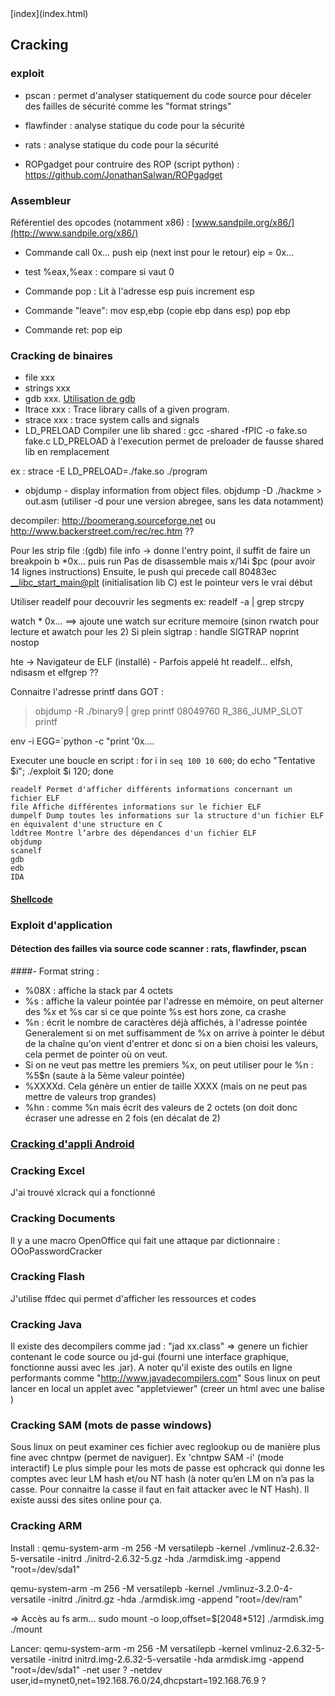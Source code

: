 <head>
  <meta http-equiv="content-type" content="text/html; charset=utf-8" />
</head>
[index](index.html)

## Cracking

### exploit

- pscan : permet d'analyser statiquement du code source pour déceler des failles de sécurité comme les "format strings"
- flawfinder : analyse statique du code pour la sécurité
- rats : analyse statique du code pour la sécurité

- ROPgadget pour contruire des ROP (script python) : https://github.com/JonathanSalwan/ROPgadget

### Assembleur
Référentiel des opcodes (notamment x86) : [www.sandpile.org/x86/](http://www.sandpile.org/x86/)

- Commande call 0x...
push eip (next inst pour le retour)
eip = 0x...

- test   %eax,%eax : compare si vaut 0

- Commande pop :
Lit à l'adresse esp puis increment esp

- Commande "leave":
mov esp,ebp  (copie ebp dans esp)
pop ebp

- Commande ret:
pop eip

### Cracking de binaires

- file xxx
- strings xxx
- gdb xxx. [Utilisation de gdb](gdb.html)
- ltrace xxx : Trace library calls of a given program.
- strace xxx : trace system calls and signals
- LD_PRELOAD
Compiler une lib shared : gcc -shared -fPIC -o fake.so fake.c
LD_PRELOAD à l'execution permet de preloader de fausse shared lib en remplacement

ex : strace -E LD_PRELOAD=./fake.so ./program

- objdump - display information from object files.
objdump -D ./hackme > out.asm
(utiliser -d pour une version abregee, sans les data notamment)

decompiler: http://boomerang.sourceforge.net ou http://www.backerstreet.com/rec/rec.htm ??

Pour les strip file :(gdb) file info -> donne l'entry point, il suffit de faire un breakpoin b *0x... puis run
Pas de disassemble mais x/14i $pc (pour avoir 14 lignes instructions)
Ensuite, le push qui precede call   80483ec <__libc_start_main@plt> (initialisation lib C) est le pointeur vers le vrai début


Utiliser readelf pour decouvrir les segments
ex: readelf -a <myprog> | grep strcpy

watch * 0x... ==> ajoute une watch sur ecriture memoire (sinon rwatch pour lecture et awatch pour les 2)
Si plein sigtrap : handle SIGTRAP noprint nostop

hte -> Navigateur de ELF (installé) - Parfois appelé ht
readelf...
elfsh, ndisasm et elfgrep ??


Connaitre l'adresse printf dans GOT :
> objdump -R ./binary9 | grep printf
08049760 R_386_JUMP_SLOT   printf


env -i EGG=`python -c "print '0x....



Executer une boucle en script :
for i in `seq 100 10 600`; do echo "Tentative $i"; ./exploit $i 120; done


    readelf Permet d'afficher différents informations concernant un fichier ELF
    file Affiche différentes informations sur le fichier ELF
    dumpelf Dump toutes les informations sur la structure d'un fichier ELF en équivalent d'une structure en C
    lddtree Montre l’arbre des dépendances d'un fichier ELF
    objdump
    scanelf
    gdb
    edb
    IDA

#### [Shellcode](shellcode.html)
    
    
### Exploit d'application

#### Détection des failles via source code scanner : rats, flawfinder, pscan
####- Format string :
- %08X : affiche la stack par 4 octets
- %s : affiche la valeur pointée par l'adresse en mémoire, on peut alterner des %x et %s car si ce que pointe %s est hors zone, ca crashe
- %n : écrit le nombre de caractères déjà affichés, à l'adresse pointée
Generalement si on met suffisamment de %x on arrive à pointer le début de la chaîne qu'on vient d'entrer et donc si on a bien choisi les valeurs, cela permet de pointer où on veut.
- Si on ne veut pas mettre les premiers %x, on peut utiliser pour le %n : %5$n (saute à la 5ème valeur pointée)
- %XXXXd. Cela génère un entier de taille XXXX (mais on ne peut pas mettre de valeurs trop grandes)
- %hn : comme %n mais écrit des valeurs de 2 octets (on doit donc écraser une adresse en 2 fois (en décalat de 2)


### [Cracking d'appli Android](android.html)

### Cracking Excel
J'ai trouvé xlcrack qui a fonctionné

### Cracking Documents
Il y a une macro OpenOffice qui fait une attaque par dictionnaire : OOoPasswordCracker

### Cracking Flash
J'utilise ffdec qui permet d'afficher les ressources et codes

### Cracking Java
Il existe des decompilers comme jad : "jad xx.class" => genere un fichier contenant le code source ou jd-gui (fourni une interface graphique, fonctionne aussi avec les .jar).
A noter qu'il existe des outils en ligne performants comme "http://www.javadecompilers.com"
Sous linux on peut lancer en local un applet avec "appletviewer" (creer un html avec une balise <applet code="xx.class" />)

### Cracking SAM (mots de passe windows)
Sous linux on peut examiner ces fichier avec reglookup ou de manière plus fine avec chntpw (permet de naviguer). Ex 'chntpw SAM -i' (mode interactif)
Le plus simple pour les mots de passe est ophcrack qui donne les comptes avec leur LM hash et/ou NT hash (à noter qu’en LM on n’a pas la casse. Pour connaitre la casse il faut en fait attacker avec le NT Hash). Il existe aussi des sites online pour ça.

### Cracking ARM
Install :
qemu-system-arm -m 256 -M versatilepb  -kernel ./vmlinuz-2.6.32-5-versatile -initrd ./initrd-2.6.32-5.gz -hda ./armdisk.img -append "root=/dev/sda1"

qemu-system-arm -m 256 -M versatilepb          -kernel ./vmlinuz-3.2.0-4-versatile          -initrd ./initrd.gz          -hda ./armdisk.img -append "root=/dev/ram"

=> Accès au fs arm...
sudo mount -o loop,offset=$[2048*512] ./armdisk.img  ./mount 

Lancer:
qemu-system-arm -m 256 -M versatilepb -kernel vmlinuz-2.6.32-5-versatile -initrd initrd.img-2.6.32-5-versatile -hda armdisk.img -append "root=/dev/sda1" 
-net user ?
-netdev user,id=mynet0,net=192.168.76.0/24,dhcpstart=192.168.76.9 ?

